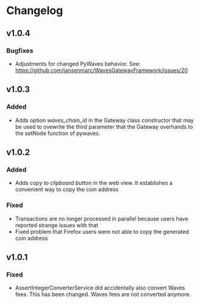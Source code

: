 # Changelog

## v1.0.4

### Bugfixes
- Adjustments for changed PyWaves behavior. See: https://github.com/jansenmarc/WavesGatewayFramework/issues/20

## v1.0.3

### Added
- Adds option *waves_chain_id* in the Gateway class constructor that
may be used to ovewrite the third parameter that the Gateway overhands
to the setNode function of pywaves.

## v1.0.2

### Added
- Adds *copy to clipboard button* in the web view. It establishes
a convenient way to copy the coin address

### Fixed

- Transactions are no longer processed in parallel because
users have reported strange issues with that
- Fixed problem that Firefox users were not able to copy the generated coin address

## v1.0.1

### Fixed
- AssertIntegerConverterService did accidentally also convert Waves fees. This has been changed.
Waves fees are not converted anymore.
